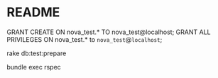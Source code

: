 # README


GRANT CREATE ON nova_test.* TO nova_test@localhost;
GRANT ALL PRIVILEGES ON nova_test.* to `nova_test`@`localhost`;

rake db:test:prepare

bundle exec rspec
